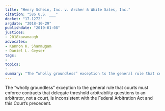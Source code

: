```yaml
---
title: "Henry Schein, Inc. v. Archer & White Sales, Inc."
citation: "586 U.S. ___"
docket: "17-1272"
argdate: "2018-10-29"
publishdate: "2019-01-08"
justices:
- 2018kavanaugh
advocates:
- Kannon K. Shanmugam
- Daniel L. Geyser
tags:
- 
topics:
- 
summary: "The “wholly groundless” exception to the general rule that courts must enforce contracts that delegate threshold arbitrability questions to an arbitrator, not a court, is inconsistent with the Federal Arbitration Act and this Court’s precedent."
---
```

The “wholly groundless” exception to the general rule that courts must enforce contracts that delegate threshold arbitrability questions to an arbitrator, not a court, is inconsistent with the Federal Arbitration Act and this Court’s precedent.
